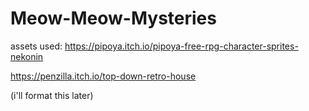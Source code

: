 # Meow-Meow-Mysteries

assets used:
https://pipoya.itch.io/pipoya-free-rpg-character-sprites-nekonin

https://penzilla.itch.io/top-down-retro-house

(i'll format this later)
